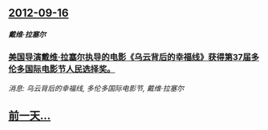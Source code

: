 ## [2012-09-16](/news/2012/09/16/index.md)

##### 戴维·拉塞尔
### [ 美国导演戴维·拉塞尔执导的电影《乌云背后的幸福线》获得第37届多伦多国际电影节人民选择奖。](/news/2012/09/16/美国导演戴维-拉塞尔执导的电影-乌云背后的幸福线-获得第37届多伦多国际电影节人民选择奖.md)
_消息: 乌云背后的幸福线, 多伦多国际电影节, 戴维·拉塞尔_

## [前一天...](/news/2012/09/15/index.md)

